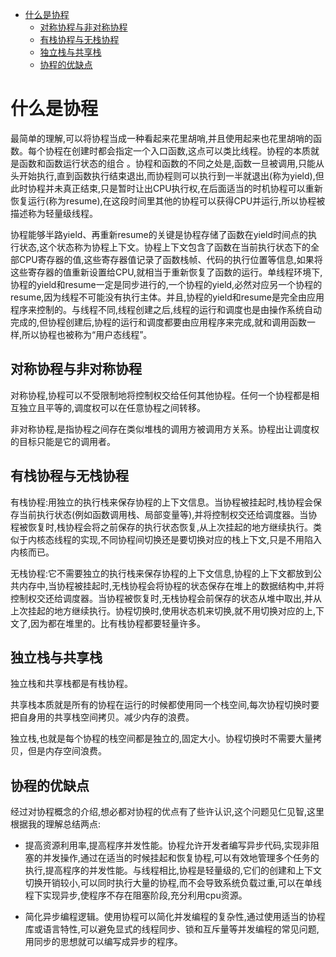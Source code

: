 <!--toc:start-->
- [什么是协程](#什么是协程)
  - [对称协程与非对称协程](#对称协程与非对称协程)
  - [有栈协程与无栈协程](#有栈协程与无栈协程)
  - [独立栈与共享栈](#独立栈与共享栈)
  - [协程的优缺点](#协程的优缺点)
<!--toc:end-->

# 什么是协程

最简单的理解,可以将协程当成一种看起来花里胡哨,并且使用起来也花里胡哨的函数。每个协程在创建时都会指定一个入口函数,这点可以类比线程。协程的本质就是函数和函数运行状态的组合 。协程和函数的不同之处是,函数一旦被调用,只能从头开始执行,直到函数执行结束退出,而协程则可以执行到一半就退出(称为yield),但此时协程并未真正结束,只是暂时让出CPU执行权,在后面适当的时机协程可以重新恢复运行(称为resume),在这段时间里其他的协程可以获得CPU并运行,所以协程被描述称为轻量级线程。

协程能够半路yield、再重新resume的关键是协程存储了函数在yield时间点的执行状态,这个状态称为协程上下文。协程上下文包含了函数在当前执行状态下的全部CPU寄存器的值,这些寄存器值记录了函数栈帧、代码的执行位置等信息,如果将这些寄存器的值重新设置给CPU,就相当于重新恢复了函数的运行。单线程环境下,协程的yield和resume一定是同步进行的,一个协程的yield,必然对应另一个协程的resume,因为线程不可能没有执行主体。并且,协程的yield和resume是完全由应用程序来控制的。与线程不同,线程创建之后,线程的运行和调度也是由操作系统自动完成的,但协程创建后,协程的运行和调度都要由应用程序来完成,就和调用函数一样,所以协程也被称为“用户态线程”。

## 对称协程与非对称协程

对称协程,协程可以不受限制地将控制权交给任何其他协程。任何一个协程都是相互独立且平等的,调度权可以在任意协程之间转移。

非对称协程,是指协程之间存在类似堆栈的调用方被调用方关系。协程出让调度权的目标只能是它的调用者。

## 有栈协程与无栈协程

有栈协程:用独立的执行栈来保存协程的上下文信息。当协程被挂起时,栈协程会保存当前执行状态(例如函数调用栈、局部变量等),并将控制权交还给调度器。当协程被恢复时,栈协程会将之前保存的执行状态恢复,从上次挂起的地方继续执行。类似于内核态线程的实现,不同协程间切换还是要切换对应的栈上下文,只是不用陷入内核而已。

无栈协程:它不需要独立的执行栈来保存协程的上下文信息,协程的上下文都放到公共内存中,当协程被挂起时,无栈协程会将协程的状态保存在堆上的数据结构中,并将控制权交还给调度器。当协程被恢复时,无栈协程会前保存的状态从堆中取出,并从上次挂起的地方继续执行。协程切换时,使用状态机来切换,就不用切换对应的上,下文了,因为都在堆里的。比有栈协程都要轻量许多。

## 独立栈与共享栈

独立栈和共享栈都是有栈协程。

共享栈本质就是所有的协程在运行的时候都使用同一个栈空间,每次协程切换时要把自身用的共享栈空间拷⻉。减少内存的浪费。

独立栈,也就是每个协程的栈空间都是独立的,固定大小。协程切换时不需要大量拷贝，但是内存空间浪费。

## 协程的优缺点

经过对协程概念的介绍,想必都对协程的优点有了些许认识,这个问题⻅仁⻅智,这里根据我的理解总结两点:

- 提高资源利用率,提高程序并发性能。协程允许开发者编写异步代码,实现非阻塞的并发操作,通过在适当的时候挂起和恢复协程,可以有效地管理多个任务的执行,提高程序的并发性能。与线程相比,协程是轻量级的,它们的创建和上下文切换开销较小,可以同时执行大量的协程,而不会导致系统负载过重,可以在单线程下实现异步,使程序不存在阻塞阶段,充分利用cpu资源。

- 简化异步编程逻辑。使用协程可以简化并发编程的复杂性,通过使用适当的协程库或语言特性,可以避免显式的线程同步、锁和互斥量等并发编程的常⻅问题,用同步的思想就可以编写成异步的程序。

